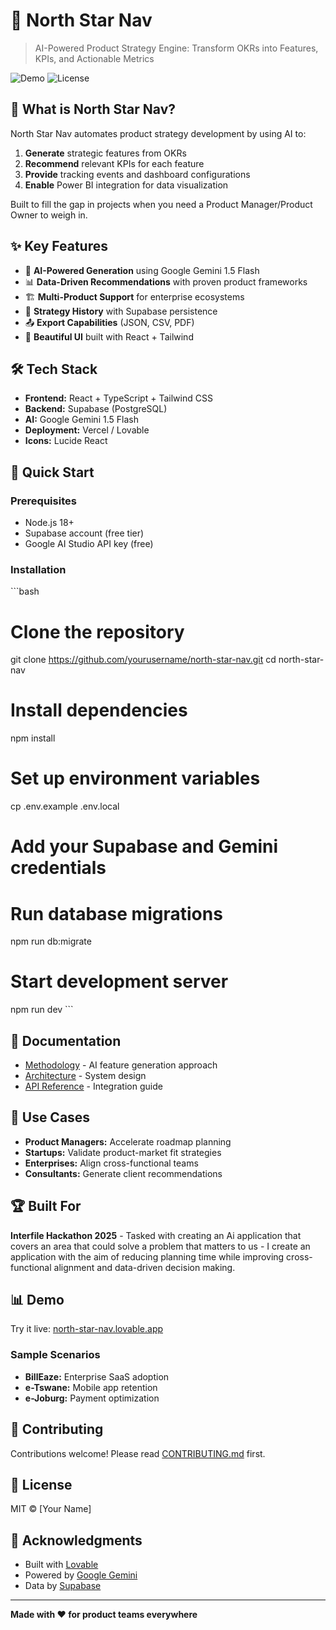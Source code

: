 # 🎯 North Star Nav

> AI-Powered Product Strategy Engine: Transform OKRs into Features, KPIs, and Actionable Metrics

![Demo](https://img.shields.io/badge/demo-live-success)
![License](https://img.shields.io/badge/license-MIT-blue)

## 🚀 What is North Star Nav?

North Star Nav automates product strategy development by using AI to:
1. **Generate** strategic features from OKRs
2. **Recommend** relevant KPIs for each feature
3. **Provide** tracking events and dashboard configurations
4. **Enable** Power BI integration for data visualization

Built to fill the gap in projects when you need a Product Manager/Product Owner to weigh in.

## ✨ Key Features

- 🤖 **AI-Powered Generation** using Google Gemini 1.5 Flash
- 📊 **Data-Driven Recommendations** with proven product frameworks
- 🏗️ **Multi-Product Support** for enterprise ecosystems
- 💾 **Strategy History** with Supabase persistence
- 📤 **Export Capabilities** (JSON, CSV, PDF)
- 🎨 **Beautiful UI** built with React + Tailwind

## 🛠️ Tech Stack

- **Frontend:** React + TypeScript + Tailwind CSS
- **Backend:** Supabase (PostgreSQL)
- **AI:** Google Gemini 1.5 Flash
- **Deployment:** Vercel / Lovable
- **Icons:** Lucide React

## 🏃 Quick Start

### Prerequisites
- Node.js 18+
- Supabase account (free tier)
- Google AI Studio API key (free)

### Installation

\`\`\`bash
# Clone the repository
git clone https://github.com/yourusername/north-star-nav.git
cd north-star-nav

# Install dependencies
npm install

# Set up environment variables
cp .env.example .env.local
# Add your Supabase and Gemini credentials

# Run database migrations
npm run db:migrate

# Start development server
npm run dev
\`\`\`

## 📖 Documentation

- [Methodology](./docs/METHODOLOGY.md) - AI feature generation approach
- [Architecture](./docs/ARCHITECTURE.md) - System design
- [API Reference](./docs/API.md) - Integration guide

## 🎯 Use Cases

- **Product Managers:** Accelerate roadmap planning
- **Startups:** Validate product-market fit strategies
- **Enterprises:** Align cross-functional teams
- **Consultants:** Generate client recommendations

## 🏆 Built For

**Interfile Hackathon 2025** - Tasked with creating an Ai application that covers an area that could solve a problem that matters to us - I create an application with the aim of reducing planning time while improving cross-functional alignment and data-driven decision making.

## 📊 Demo

Try it live: [north-star-nav.lovable.app](https://north-star-nav.lovable.app)

### Sample Scenarios
- **BillEaze:** Enterprise SaaS adoption
- **e-Tswane:** Mobile app retention  
- **e-Joburg:** Payment optimization

## 🤝 Contributing

Contributions welcome! Please read [CONTRIBUTING.md](./CONTRIBUTING.md) first.

## 📄 License

MIT © [Your Name]

## 🙏 Acknowledgments

- Built with [Lovable](https://lovable.dev)
- Powered by [Google Gemini](https://ai.google.dev)
- Data by [Supabase](https://supabase.com)

---

**Made with ❤️ for product teams everywhere**
